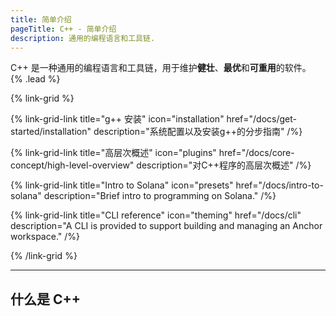 ```yaml
---
title: 简单介绍
pageTitle: C++ - 简单介绍
description: 通用的编程语言和工具链.
---
```


C++ 是一种通用的编程语言和工具链，用于维护**健壮**、**最优**和**可重用**的软件。 {% .lead %}

{% link-grid %}

{% link-grid-link title="g++ 安装" icon="installation" href="/docs/get-started/installation" description="系统配置以及安装g++的分步指南" /%}

{% link-grid-link title="高层次概述" icon="plugins" href="/docs/core-concept/high-level-overview" description="对C++程序的高层次概述" /%}

{% link-grid-link title="Intro to Solana" icon="presets" href="/docs/intro-to-solana" description="Brief intro to programming on Solana." /%}

{% link-grid-link title="CLI reference" icon="theming" href="/docs/cli" description="A CLI is provided to support building and managing an Anchor workspace." /%}

{% /link-grid %}

---

## 什么是 C++


